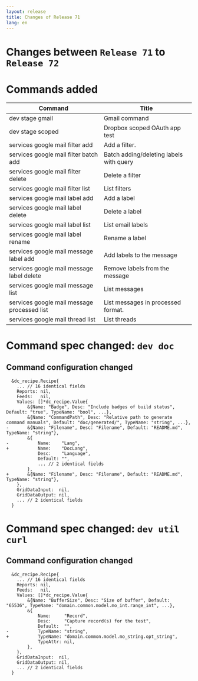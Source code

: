 ```yaml
---
layout: release
title: Changes of Release 71
lang: en
---
```


# Changes between `Release 71` to `Release 72`

# Commands added


| Command                                     | Title                                   |
|---------------------------------------------|-----------------------------------------|
| dev stage gmail                             | Gmail command                           |
| dev stage scoped                            | Dropbox scoped OAuth app test           |
| services google mail filter add             | Add a filter.                           |
| services google mail filter batch add       | Batch adding/deleting labels with query |
| services google mail filter delete          | Delete a filter                         |
| services google mail filter list            | List filters                            |
| services google mail label add              | Add a label                             |
| services google mail label delete           | Delete a label                          |
| services google mail label list             | List email labels                       |
| services google mail label rename           | Rename a label                          |
| services google mail message label add      | Add labels to the message               |
| services google mail message label delete   | Remove labels from the message          |
| services google mail message list           | List messages                           |
| services google mail message processed list | List messages in processed format.      |
| services google mail thread list            | List threads                            |



# Command spec changed: `dev doc`



## Command configuration changed


```
  &dc_recipe.Recipe{
  	... // 16 identical fields
  	Reports: nil,
  	Feeds:   nil,
  	Values: []*dc_recipe.Value{
  		&{Name: "Badge", Desc: "Include badges of build status", Default: "true", TypeName: "bool", ...},
  		&{Name: "CommandPath", Desc: "Relative path to generate command manuals", Default: "doc/generated/", TypeName: "string", ...},
- 		&{Name: "Filename", Desc: "Filename", Default: "README.md", TypeName: "string"},
  		&{
- 			Name:    "Lang",
+ 			Name:    "DocLang",
  			Desc:    "Language",
  			Default: "",
  			... // 2 identical fields
  		},
+ 		&{Name: "Filename", Desc: "Filename", Default: "README.md", TypeName: "string"},
  	},
  	GridDataInput:  nil,
  	GridDataOutput: nil,
  	... // 2 identical fields
  }
```
# Command spec changed: `dev util curl`



## Command configuration changed


```
  &dc_recipe.Recipe{
  	... // 16 identical fields
  	Reports: nil,
  	Feeds:   nil,
  	Values: []*dc_recipe.Value{
  		&{Name: "BufferSize", Desc: "Size of buffer", Default: "65536", TypeName: "domain.common.model.mo_int.range_int", ...},
  		&{
  			Name:     "Record",
  			Desc:     "Capture record(s) for the test",
  			Default:  "",
- 			TypeName: "string",
+ 			TypeName: "domain.common.model.mo_string.opt_string",
  			TypeAttr: nil,
  		},
  	},
  	GridDataInput:  nil,
  	GridDataOutput: nil,
  	... // 2 identical fields
  }
```
